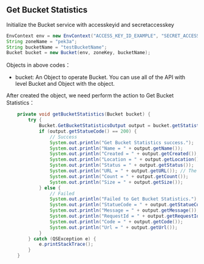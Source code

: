 ## Get Bucket Statistics

Initialize the Bucket service with accesskeyid and secretaccesskey

``` java
EnvContext env = new EnvContext("ACCESS_KEY_ID_EXAMPLE", "SECRET_ACCESS_KEY_EXAMPLE");
String zoneName = "pek3a";
String bucketName = "testBucketName";
Bucket bucket = new Bucket(env, zoneKey, bucketName);
```

Objects in above codes：
- bucket: An Object to operate Bucket. You can use all of the API with level Bucket and Object with the object.


After created the object, we need perform the action to Get Bucket Statistics：

```java
    private void getBucketStatistics(Bucket bucket) {
        try {
            Bucket.GetBucketStatisticsOutput output = bucket.getStatistics();
            if (output.getStatueCode() == 200) {
                // Success
                System.out.println("Get Bucket Statistics success.");
                System.out.println("Name = " + output.getName());
                System.out.println("Created = " + output.getCreated());
                System.out.println("Location = " + output.getLocation());
                System.out.println("Status = " + output.getStatus());
                System.out.println("URL = " + output.getURL()); // The method is different of output.getUrl().
                System.out.println("Count = " + output.getCount());
                System.out.println("Size = " + output.getSize());
            } else {
                // Failed
                System.out.println("Failed to Get Bucket Statistics.");
                System.out.println("StatueCode = " + output.getStatueCode());
                System.out.println("Message = " + output.getMessage());
                System.out.println("RequestId = " + output.getRequestId());
                System.out.println("Code = " + output.getCode());
                System.out.println("Url = " + output.getUrl());
            }
        } catch (QSException e) {
            e.printStackTrace();
        }
    }
```
